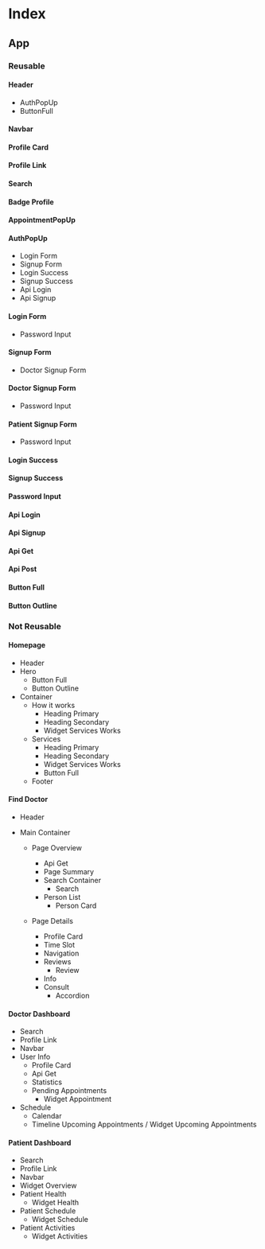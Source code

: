 # Index

## App

### Reusable

#### Header

- AuthPopUp
- ButtonFull

#### Navbar

#### Profile Card

#### Profile Link

#### Search

#### Badge Profile

#### AppointmentPopUp

#### AuthPopUp

- Login Form
- Signup Form
- Login Success
- Signup Success
- Api Login
- Api Signup

#### Login Form

- Password Input

#### Signup Form

- Doctor Signup Form

#### Doctor Signup Form

- Password Input

#### Patient Signup Form

- Password Input

#### Login Success

#### Signup Success

#### Password Input

#### Api Login

#### Api Signup

#### Api Get

#### Api Post

#### Button Full

#### Button Outline

<!-- Not reusable -->

### Not Reusable

#### Homepage

- Header
- Hero
  - Button Full
  - Button Outline
- Container
  - How it works
    - Heading Primary
    - Heading Secondary
    - Widget Services Works
  - Services
    - Heading Primary
    - Heading Secondary
    - Widget Services Works
    - Button Full
  - Footer

#### Find Doctor

- Header

- Main Container

  - Page Overview

    - Api Get
    - Page Summary
    - Search Container
      - Search
    - Person List
      - Person Card

  - Page Details
    - Profile Card
    - Time Slot
    - Navigation
    - Reviews
      - Review
    - Info
    - Consult
      - Accordion

#### Doctor Dashboard

- Search
- Profile Link
- Navbar
- User Info
  - Profile Card
  - Api Get
  - Statistics
  - Pending Appointments
    - Widget Appointment
- Schedule
  - Calendar
  - Timeline Upcoming Appointments / Widget Upcoming Appointments

#### Patient Dashboard

- Search
- Profile Link
- Navbar
- Widget Overview
- Patient Health
  - Widget Health
- Patient Schedule
  - Widget Schedule
- Patient Activities
  - Widget Activities

